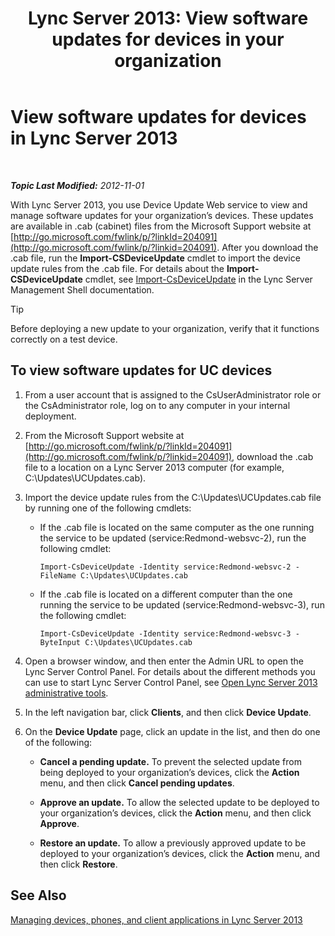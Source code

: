 ﻿---
title: 'Lync Server 2013: View software updates for devices in your organization'
TOCTitle: View software updates for devices in your organization
ms:assetid: d2cca12b-ed43-4e1f-90ab-d14bca8b482c
ms:mtpsurl: https://technet.microsoft.com/en-us/library/Gg182592(v=OCS.15)
ms:contentKeyID: 48185418
ms.date: 07/23/2014
mtps_version: v=OCS.15
---

<div data-xmlns="http://www.w3.org/1999/xhtml">

<div class="topic" data-xmlns="http://www.w3.org/1999/xhtml" data-msxsl="urn:schemas-microsoft-com:xslt" data-cs="http://msdn.microsoft.com/en-us/">

<div data-asp="http://msdn2.microsoft.com/asp">

# View software updates for devices in Lync Server 2013

</div>

<div id="mainSection">

<div id="mainBody">

<span> </span>

_**Topic Last Modified:** 2012-11-01_

With Lync Server 2013, you use Device Update Web service to view and manage software updates for your organization’s devices. These updates are available in .cab (cabinet) files from the Microsoft Support website at [http://go.microsoft.com/fwlink/p/?linkId=204091](http://go.microsoft.com/fwlink/p/?linkid=204091). After you download the .cab file, run the **Import-CSDeviceUpdate** cmdlet to import the device update rules from the .cab file. For details about the **Import-CSDeviceUpdate** cmdlet, see [Import-CsDeviceUpdate](import-csdeviceupdate.md) in the Lync Server Management Shell documentation.

<div>


> [!TIP]
> Before deploying a new update to your organization, verify that it functions correctly on a test device.



</div>

<div>

## To view software updates for UC devices

1.  From a user account that is assigned to the CsUserAdministrator role or the CsAdministrator role, log on to any computer in your internal deployment.

2.  From the Microsoft Support website at [http://go.microsoft.com/fwlink/p/?linkId=204091](http://go.microsoft.com/fwlink/p/?linkid=204091), download the .cab file to a location on a Lync Server 2013 computer (for example, C:\\Updates\\UCUpdates.cab).

3.  Import the device update rules from the C:\\Updates\\UCUpdates.cab file by running one of the following cmdlets:
    
      - If the .cab file is located on the same computer as the one running the service to be updated (service:Redmond-websvc-2), run the following cmdlet:
        
            Import-CsDeviceUpdate -Identity service:Redmond-websvc-2 -FileName C:\Updates\UCUpdates.cab
    
      - If the .cab file is located on a different computer than the one running the service to be updated (service:Redmond-websvc-3), run the following cmdlet:
        
            Import-CsDeviceUpdate -Identity service:Redmond-websvc-3 -ByteInput C:\Updates\UCUpdates.cab

4.  Open a browser window, and then enter the Admin URL to open the Lync Server Control Panel. For details about the different methods you can use to start Lync Server Control Panel, see [Open Lync Server 2013 administrative tools](lync-server-2013-open-lync-server-administrative-tools.md).

5.  In the left navigation bar, click **Clients**, and then click **Device Update**.

6.  On the **Device Update** page, click an update in the list, and then do one of the following:
    
      - **Cancel a pending update.** To prevent the selected update from being deployed to your organization’s devices, click the **Action** menu, and then click **Cancel pending updates**.
    
      - **Approve an update.** To allow the selected update to be deployed to your organization’s devices, click the **Action** menu, and then click **Approve**.
    
      - **Restore an update.** To allow a previously approved update to be deployed to your organization’s devices, click the **Action** menu, and then click **Restore**.

</div>

<div>

## See Also


[Managing devices, phones, and client applications in Lync Server 2013](lync-server-2013-managing-devices-phones-and-client-applications.md)  
  

</div>

</div>

<span> </span>

</div>

</div>

</div>

